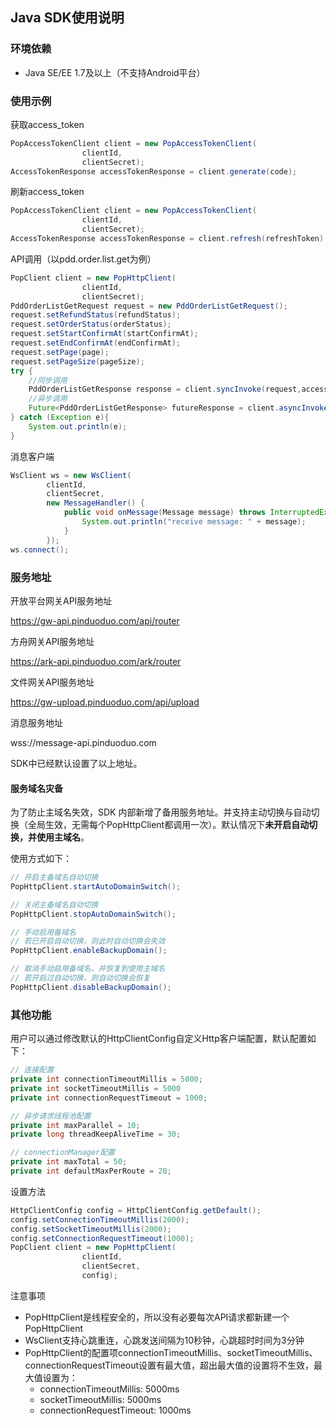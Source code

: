 ## Java SDK使用说明

### 环境依赖

- Java SE/EE 1.7及以上（不支持Android平台）

### 使用示例

获取access_token
```java
PopAccessTokenClient client = new PopAccessTokenClient(
                clientId,
                clientSecret);
AccessTokenResponse accessTokenResponse = client.generate(code);
```
             

刷新access_token
```java
PopAccessTokenClient client = new PopAccessTokenClient(
                clientId,
                clientSecret);
AccessTokenResponse accessTokenResponse = client.refresh(refreshToken);
```

API调用（以pdd.order.list.get为例）
```java
PopClient client = new PopHttpClient(
                clientId,
                clientSecret);
PddOrderListGetRequest request = new PddOrderListGetRequest();
request.setRefundStatus(refundStatus);
request.setOrderStatus(orderStatus);
request.setStartConfirmAt(startConfirmAt);
request.setEndConfirmAt(endConfirmAt);
request.setPage(page);
request.setPageSize(pageSize);
try {
    //同步调用
    PddOrderListGetResponse response = client.syncInvoke(request,accessToken);
    //异步调用
    Future<PddOrderListGetResponse> futureResponse = client.asyncInvoke(request,accessToken);
} catch (Exception e){
    System.out.println(e);
}
```

消息客户端
```java
WsClient ws = new WsClient(
        clientId,
        clientSecret,
        new MessageHandler() {
            public void onMessage(Message message) throws InterruptedException {
                System.out.println("receive message: " + message);
            }
        });
ws.connect();
```

### 服务地址

开放平台网关API服务地址

https://gw-api.pinduoduo.com/api/router

方舟网关API服务地址

https://ark-api.pinduoduo.com/ark/router

文件网关API服务地址

https://gw-upload.pinduoduo.com/api/upload

消息服务地址

wss://message-api.pinduoduo.com



SDK中已经默认设置了以上地址。

#### 服务域名灾备

为了防止主域名失效，SDK 内部新增了备用服务地址。并支持主动切换与自动切换（全局生效，无需每个PopHttpClient都调用一次）。默认情况下**未开启自动切换，并使用主域名**。

使用方式如下：

```java
// 开启主备域名自动切换
PopHttpClient.startAutoDomainSwitch();

// 关闭主备域名自动切换
PopHttpClient.stopAutoDomainSwitch();

// 手动启用备域名
// 若已开启自动切换，则此时自动切换会失效
PopHttpClient.enableBackupDomain();

// 取消手动启用备域名，并恢复到使用主域名
// 若开启过自动切换，则自动切换会恢复
PopHttpClient.disableBackupDomain();
```

### 其他功能

用户可以通过修改默认的HttpClientConfig自定义Http客户端配置，默认配置如下：
```java
// 连接配置
private int connectionTimeoutMillis = 5000;
private int socketTimeoutMillis = 5000
private int connectionRequestTimeout = 1000;

// 异步请求线程池配置
private int maxParallel = 10;
private long threadKeepAliveTime = 30;

// connectionManager配置
private int maxTotal = 50;
private int defaultMaxPerRoute = 20;
```
设置方法
```java
HttpClientConfig config = HttpClientConfig.getDefault();
config.setConnectionTimeoutMillis(2000);
config.setSocketTimeoutMillis(2000);
config.setConnectionRequestTimeout(1000);
PopClient client = new PopHttpClient(
                clientId,
                clientSecret,
                config);
```
注意事项

- PopHttpClient是线程安全的，所以没有必要每次API请求都新建一个PopHttpClient
- WsClient支持心跳重连，心跳发送间隔为10秒钟，心跳超时时间为3分钟
- PopHttpClient的配置项connectionTimeoutMillis、socketTimeoutMillis、connectionRequestTimeout设置有最大值，超出最大值的设置将不生效，最大值设置为：
    - connectionTimeoutMillis: 5000ms
    - socketTimeoutMillis: 5000ms
    - connectionRequestTimeout: 1000ms


